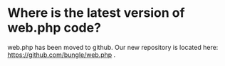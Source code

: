 # Where is the latest version of web.php code? #

web.php has been moved to github. Our new repository is located here: https://github.com/bungle/web.php .